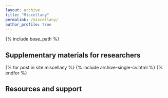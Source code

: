 ```yaml
---
layout: archive
title: "Miscellany"
permalink: /miscellany/
author_profile: true
---
```


{% include base_path %}

## Supplementary materials for researchers

{% for post in site.miscellany %}
  {% include archive-single-cv.html %}
{% endfor %}

## Resources and support
